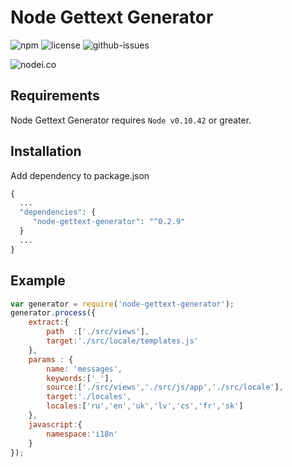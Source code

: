 # Node Gettext Generator

![npm](https://img.shields.io/npm/v/node-gettext-generator.svg) 
![license](https://img.shields.io/npm/l/node-gettext-generator.svg) 
![github-issues](https://img.shields.io/github/issues/kosatyi/node-gettext-generator.svg) 

![nodei.co](https://nodei.co/npm/node-gettext-generator.png?downloads=true&downloadRank=true&stars=true)


## Requirements

Node Gettext Generator requires `Node v0.10.42` or greater.

## Installation

Add dependency to package.json

```php
{
  ...
  "dependencies": {
     "node-gettext-generator": "^0.2.9"
  }
  ...
}
```

## Example

```javascript
var generator = require('node-gettext-generator');
generator.process({
    extract:{
        path  :['./src/views'],
        target:'./src/locale/templates.js'
    },
    params : {
        name: 'messages',
        keywords:['_'],
        source:['./src/views','./src/js/app','./src/locale'],
        target:'./locales',
        locales:['ru','en','uk','lv','cs','fr','sk']
    },
    javascript:{
        namespace:'i18n'
    }
});
```
